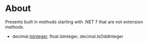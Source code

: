 ﻿# About

Presents built in methods starting with .NET 7 that are not extension methods.

- decimal.[IsInteger](http://example.com), float.IsInteger, decimal.IsOddInteger
